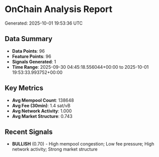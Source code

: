 # OnChain Analysis Report
Generated: 2025-10-01 19:53:36 UTC

## Data Summary
- **Data Points**: 96
- **Feature Points**: 96
- **Signals Generated**: 1
- **Time Range**: 2025-09-30 04:45:18.556044+00:00 to 2025-10-01 19:53:33.993752+00:00

## Key Metrics
- **Avg Mempool Count**: 138648
- **Avg Fee (30min)**: 1.4 sat/vB
- **Avg Network Activity**: 1.000
- **Avg Market Structure**: 0.743

## Recent Signals
- **BULLISH** (0.70) - High mempool congestion; Low fee pressure; High network activity; Strong market structure
